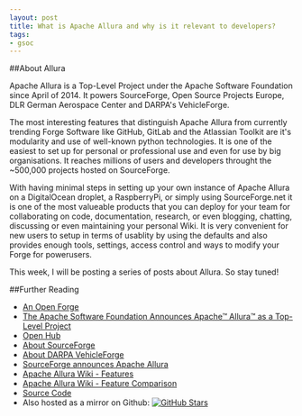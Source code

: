 ```yaml
---
layout: post
title: What is Apache Allura and why is it relevant to developers?
tags:
- gsoc
---
```


##About Allura

Apache Allura is a Top-Level Project under the Apache Software Foundation since April of 2014. 
It powers SourceForge, Open Source Projects Europe, DLR German Aerospace Center and DARPA's VehicleForge.  

The most interesting features that distinguish Apache Allura from currently trending Forge Software like GitHub, GitLab and
the Atlassian Toolkit are
it's modularity and use of well-known python technologies. It is one of the easiest to set up for personal or professional use
and even for use by big organisations. It reaches millions of users and developers throught the ~500,000 projects hosted
on SourceForge. 

With having minimal steps in setting up your own instance of Apache Allura on a DigitalOcean droplet, a RaspberryPi, or simply
using SourceForge.net it is
one of the most valueable products that you can deploy for your team for collaborating on code, 
documentation, research, or even blogging, chatting, discussing or even maintaining your personal Wiki. It is very convenient for new 
users to setup in terms of usablity by using the defaults and also provides enough tools, settings, access control and ways to modify your Forge 
for powerusers.

This week, I will be posting a series of posts about Allura. So stay tuned!

##Further Reading
- [An Open Forge](https://sourceforge.net/blog/an-open-forge/)
- [The Apache Software Foundation Announces Apache™ Allura™ as a Top-Level Project](https://blogs.apache.org/foundation/entry/the_apache_software_foundation_announces52)
- [Open Hub](https://www.openhub.net/p/allura)
- [About SourceForge](https://sourceforge.net/about)
- [About DARPA VehicleForge](http://cps-vo.org/group/avm/vehicleforge)
- [SourceForge announces Apache Allura](https://sourceforge.net/blog/apache-allura-becomes-top-level-project/)
- [Apache Allura Wiki - Features](https://forge-allura.apache.org/p/allura/wiki/Features/)
- [Apache Allura Wiki - Feature Comparison](https://forge-allura.apache.org/p/allura/wiki/Feature%20Comparison/)
- [Source Code](https://forge-allura.apache.org/p/allura/git/ci/master/tree/)
- Also hosted as a mirror on Github:  [![GitHub Stars](https://img.shields.io/github/stars/apache/allura.svg)](https://github.com/apache/allura/stargazers)
